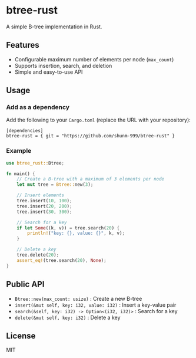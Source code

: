 # btree-rust

A simple B-tree implementation in Rust.

## Features
- Configurable maximum number of elements per node (`max_count`)
- Supports insertion, search, and deletion
- Simple and easy-to-use API

## Usage

### Add as a dependency
Add the following to your `Cargo.toml` (replace the URL with your repository):

```
[dependencies]
btree-rust = { git = "https://github.com/shunm-999/btree-rust" }
```

### Example
```rust
use btree_rust::Btree;

fn main() {
    // Create a B-tree with a maximum of 3 elements per node
    let mut tree = Btree::new(3);

    // Insert elements
    tree.insert(10, 100);
    tree.insert(20, 200);
    tree.insert(30, 300);

    // Search for a key
    if let Some((k, v)) = tree.search(20) {
        println!("key: {}, value: {}", k, v);
    }

    // Delete a key
    tree.delete(20);
    assert_eq!(tree.search(20), None);
}
```

## Public API
- `Btree::new(max_count: usize)` : Create a new B-tree
- `insert(&mut self, key: i32, value: i32)` : Insert a key-value pair
- `search(&self, key: i32) -> Option<(i32, i32)>` : Search for a key
- `delete(&mut self, key: i32)` : Delete a key

## License
MIT 